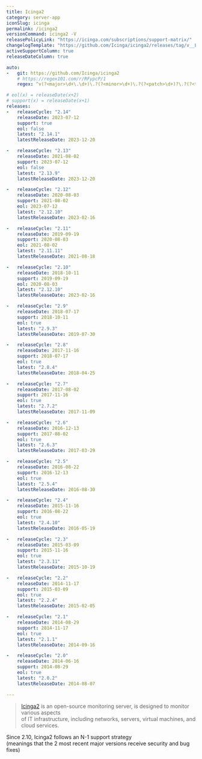 ```yaml
---
title: Icinga2
category: server-app
iconSlug: icinga
permalink: /icinga2
versionCommand: icinga2 -V
releasePolicyLink: "https://icinga.com/subscriptions/support-matrix/"
changelogTemplate: "https://github.com/Icinga/icinga2/releases/tag/v__LATEST__/"
activeSupportColumn: true
releaseDateColumn: true

auto:
-   git: https://github.com/Icinga/icinga2
    # https://regex101.com/r/RFypcP/1
    regex: ^v(?<major>\d+\.\d+)\.?(?<minor>\d+)\.?(?<patch>\d+)?\.?(?<tiny>\d+)?$

# eol(x) = releaseDate(x+2)
# support(x) = releaseDate(x+1)
releases:
-   releaseCycle: "2.14"
    releaseDate: 2023-07-12
    support: true
    eol: false
    latest: "2.14.1"
    latestReleaseDate: 2023-12-20

-   releaseCycle: "2.13"
    releaseDate: 2021-08-02
    support: 2023-07-12
    eol: false
    latest: "2.13.9"
    latestReleaseDate: 2023-12-20

-   releaseCycle: "2.12"
    releaseDate: 2020-08-03
    support: 2021-08-02
    eol: 2023-07-12
    latest: "2.12.10"
    latestReleaseDate: 2023-02-16

-   releaseCycle: "2.11"
    releaseDate: 2019-09-19
    support: 2020-08-03
    eol: 2021-08-02
    latest: "2.11.11"
    latestReleaseDate: 2021-08-18

-   releaseCycle: "2.10"
    releaseDate: 2018-10-11
    support: 2019-09-19
    eol: 2020-08-03
    latest: "2.12.10"
    latestReleaseDate: 2023-02-16

-   releaseCycle: "2.9"
    releaseDate: 2018-07-17
    support: 2018-10-11
    eol: true
    latest: "2.9.3"
    latestReleaseDate: 2019-07-30

-   releaseCycle: "2.8"
    releaseDate: 2017-11-16
    support: 2018-07-17
    eol: true
    latest: "2.8.4"
    latestReleaseDate: 2018-04-25

-   releaseCycle: "2.7"
    releaseDate: 2017-08-02
    support: 2017-11-16
    eol: true
    latest: "2.7.2"
    latestReleaseDate: 2017-11-09

-   releaseCycle: "2.6"
    releaseDate: 2016-12-13
    support: 2017-08-02
    eol: true
    latest: "2.6.3"
    latestReleaseDate: 2017-03-29

-   releaseCycle: "2.5"
    releaseDate: 2016-08-22
    support: 2016-12-13
    eol: true
    latest: "2.5.4"
    latestReleaseDate: 2016-08-30

-   releaseCycle: "2.4"
    releaseDate: 2015-11-16
    support: 2016-08-22
    eol: true
    latest: "2.4.10"
    latestReleaseDate: 2016-05-19

-   releaseCycle: "2.3"
    releaseDate: 2015-03-09
    support: 2015-11-16
    eol: true
    latest: "2.3.11"
    latestReleaseDate: 2015-10-19

-   releaseCycle: "2.2"
    releaseDate: 2014-11-17
    support: 2015-03-09
    eol: true
    latest: "2.2.4"
    latestReleaseDate: 2015-02-05

-   releaseCycle: "2.1"
    releaseDate: 2014-08-29
    support: 2014-11-17
    eol: true
    latest: "2.1.1"
    latestReleaseDate: 2014-09-16

-   releaseCycle: "2.0"
    releaseDate: 2014-06-16
    support: 2014-08-29
    eol: true
    latest: "2.0.2"
    latestReleaseDate: 2014-08-07

---
```


> [Icinga2](https://icinga.com/docs/icinga-2/latest/doc/01-about/) is an open-source monitoring server, is designed to monitor various aspects  
> of IT infrastructure, including networks, servers, virtual machines, and cloud services.

Since 2.10, Icinga2 follows an N-1 support strategy  
(meanings that the 2 most recent major versions receive security and bug fixes)  
